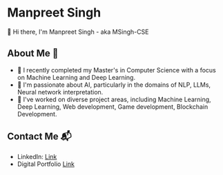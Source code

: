# Manpreet Singh

👋 Hi there, I'm Manpreet Singh - aka MSingh-CSE

## About Me 🚀

- 🔭 I recently completed my Master's in Computer Science with a focus on Machine Learning and Deep Learning.
- 🌱 I'm passionate about AI, particularly in the domains of NLP, LLMs, Neural network interpretation.
- 👯 I've worked on diverse project areas, including Machine Learning, Deep Learning, Web development, Game development, Blockchain Development.

## Contact Me 📬

- LinkedIn: [Link](https://www.linkedin.com/in/manpreet-singh-cse/)
- Digital Portfolio [Link](https://msingh-cse.github.io/)
